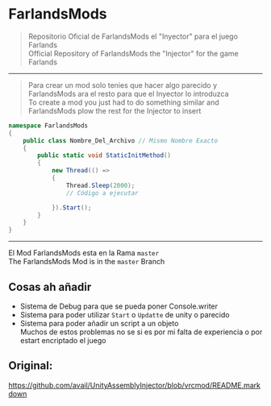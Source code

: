 # FarlandsMods
>Repositorio Oficial de FarlandsMods el "Inyector" para el juego Farlands  
>Official Repository of FarlandsMods the "Injector" for the game Farlands
---
>Para crear un mod solo tenies que hacer algo parecido y FarlandsMods ara el resto para que el Inyector lo introduzca  
>To create a mod you just had to do something similar and FarlandsMods plow the rest for the Injector to insert
```csharp
namespace FarlandsMods
{
    public class Nombre_Del_Archivo // Mismo Nombre Exacto
    {
        public static void StaticInitMethod()
        {
            new Thread(() =>
            {
                Thread.Sleep(2000); 
                // Código a ejecutar

            }).Start();
        }
    }
}
```
---
El Mod FarlandsMods esta en la Rama `master`  
The FarlandsMods Mod is in the `master` Branch
## Cosas ah añadir
* Sistema de Debug para que se pueda poner Console.writer
* Sistema para poder utilizar `Start` o `Updatte` de unity o parecido
* Sistema para poder añadir un script a un objeto  
Muchos de estos problemas no se si es por mi falta de experiencia o por estart encriptado el juego
## Original:
https://github.com/avail/UnityAssemblyInjector/blob/vrcmod/README.markdown
